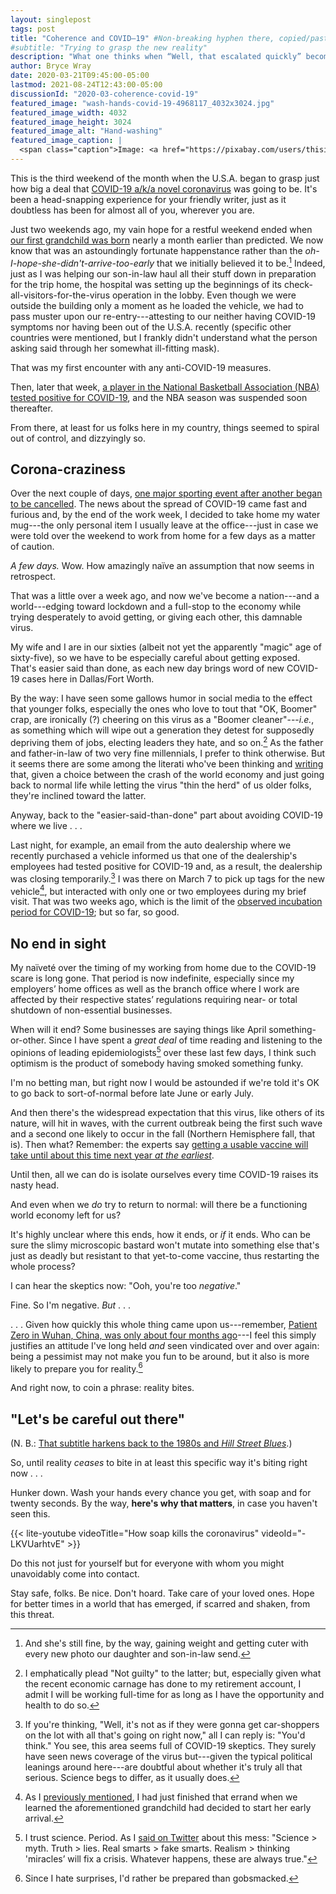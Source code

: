 ```yaml
---
layout: singlepost
tags: post
title: "Coherence and COVID–19" #Non-breaking hyphen there, copied/pasted from https://alignedonline.com/non%E2%80%91breaking-spaces/ since it can't be entered otherwise in text string
#subtitle: "Trying to grasp the new reality"
description: "What one thinks when “Well, that escalated quickly” becomes a gross understatement."
author: Bryce Wray
date: 2020-03-21T09:45:00-05:00
lastmod: 2021-08-24T12:43:00-05:00
discussionId: "2020-03-coherence-covid-19"
featured_image: "wash-hands-covid-19-4968117_4032x3024.jpg"
featured_image_width: 4032
featured_image_height: 3024
featured_image_alt: "Hand-washing"
featured_image_caption: |
  <span class="caption">Image: <a href="https://pixabay.com/users/thisispatrice-15738535/?utm_source=link-attribution&amp;utm_medium=referral&amp;utm_campaign=image&amp;utm_content=4968117">thisispatrice</a>; <a href="https://pixabay.com/?utm_source=link-attribution&amp;utm_medium=referral&amp;utm_campaign=image&amp;utm_content=4968117">Pixabay</a></span>
---
```


This is the third weekend of the month when the U.S.A. began to grasp just how big a deal that [COVID-19 a/k/a novel coronavirus](https://www.cdc.gov/coronavirus/2019-nCoV/index.html) was going to be. It's been a head-snapping experience for your friendly writer, just as it doubtless has been for almost all of you, wherever you are.

Just two weekends ago, my vain hope for a restful weekend ended when [our first grandchild was born](/posts/2020/03/welcome-sweet-little-early-bird/) nearly a month earlier than predicted. We now know that was an astoundingly fortunate happenstance rather than the *oh-I-hope-she-didn't-arrive-too-early* that we initially believed it to be.[^Cuter] Indeed, just as I was helping our son-in-law haul all their stuff down in preparation for the trip home, the hospital was setting up the beginnings of its check-all-visitors-for-the-virus operation in the lobby. Even though we were outside the building only a moment as he loaded the vehicle, we had to pass muster upon our re-entry---attesting to our neither having COVID-19 symptoms nor having been out of the U.S.A. recently (specific other countries were mentioned, but I frankly didn't understand what the person asking said through her somewhat ill-fitting mask).

[^Cuter]: And she's still fine, by the way, gaining weight and getting cuter with every new photo our daughter and son-in-law send.

That was my first encounter with any anti-COVID-19 measures.

Then, later that week, [a player in the National Basketball Association (NBA) tested positive for COVID-19](https://www.vox.com/recode/2020/3/11/21176029/nba-coronavirus-canceled-utah-jazz-espn-brian-windhorst-recode-media), and the NBA season was suspended soon thereafter.

From there, at least for us folks here in my country, things seemed to spiral out of control, and dizzyingly so.

## Corona-craziness

Over the next couple of days, [one major sporting event after another began to be cancelled](https://www.cnbc.com/2020/03/12/the-sports-world-grinds-to-a-halt-amid-the-coronavirus-outbreak.html). The news about the spread of COVID-19 came fast and furious and, by the end of the work week, I decided to take home my water mug---the only personal item I usually leave at the office---just in case we were told over the weekend to work from home for a few days as a matter of caution.

*A few days.* Wow. How amazingly naïve an assumption that now seems in retrospect.

That was a little over a week ago, and now we've become a nation---and a world---edging toward lockdown and a full-stop to the economy while trying desperately to avoid getting, or giving each other, this damnable virus.

My wife and I are in our sixties (albeit not yet the apparently "magic" age of sixty-five), so we have to be especially careful about getting exposed. That's easier said than done, as each new day brings word of new COVID-19 cases here in Dallas/Fort Worth.

By the way: I have seen some gallows humor in social media to the effect that younger folks, especially the ones who love to tout that "OK, Boomer" crap, are ironically (?) cheering on this virus as a "Boomer cleaner"---*i.e.*, as something which will wipe out a generation they detest for supposedly depriving them of jobs, electing leaders they hate, and so on.[^BoomerCleaner] As the father and father-in-law of two very fine millennials, I prefer to think otherwise. But it seems there are some among the literati who've been thinking and [writing](https://thefederalist.com/2020/03/19/will-the-costs-of-a-great-depression-outweigh-the-risks-of-coronavirus/) that, given a choice between the crash of the world economy and just going back to normal life while letting the virus "thin the herd" of us older folks, they're inclined toward the latter.

[^BoomerCleaner]: I emphatically plead "Not guilty" to the latter; but, especially given what the recent economic carnage has done to my retirement account, I admit I will be working full-time for as long as I have the opportunity and health to do so.

Anyway, back to the "easier-said-than-done" part about avoiding COVID-19 where we live&nbsp;.&nbsp;.&nbsp;.

Last night, for example, an email from the auto dealership where we recently purchased a vehicle informed us that one of the dealership's employees had tested positive for COVID-19 and, as a result, the dealership was closing temporarily.[^Dealership] I was there on March 7 to pick up tags for the new vehicle[^Kennedy], but interacted with only one or two employees during my brief visit. That was two weeks ago, which is the limit of the [observed incubation period for COVID-19](https://www.who.int/news-room/q-a-detail/q-a-coronaviruses); but so far, so good.

[^Dealership]: If you're thinking, "Well, it's not as if they were gonna get car-shoppers on the lot with all that's going on right now," all I can reply is: "You'd think." You see, this area seems full of COVID-19 skeptics. They surely have seen news coverage of the virus but---given the typical political leanings around here---are doubtful about whether it's truly all that serious. Science begs to differ, as it usually does.

[^Kennedy]: As I [previously mentioned](/posts/2020/03/welcome-sweet-little-early-bird/), I had just finished that errand when we learned the aforementioned grandchild had decided to start her early arrival.

## No end in sight

My naïveté over the timing of my working from home due to the COVID-19 scare is long gone. That period is now indefinite, especially since my employers’ home offices as well as the branch office where I work are affected by their respective states’ regulations requiring near- or total shutdown of non-essential businesses.

When will it end? Some businesses are saying things like April something-or-other. Since I have spent a *great deal* of time reading and listening to the opinions of leading epidemiologists[^ScienceRules] over these last few days, I think such optimism is the product of somebody having smoked something funky.

[^ScienceRules]: I trust science. Period. As I [said on Twitter](https://twitter.com/BryceWrayTX/status/1238448849838059520) about this mess: "Science > myth. Truth > lies. Real smarts > fake smarts. Realism > thinking 'miracles’ will fix a crisis. Whatever happens, these are always true."

I'm no betting man, but right now I would be astounded if we're told it's OK to go back to sort-of-normal before late June or early July.

And then there's the widespread expectation that this virus, like others of its nature, will hit in waves, with the current outbreak being the first such wave and a second one likely to occur in the fall (Northern Hemisphere fall, that is). Then what? Remember: the experts say [getting a usable vaccine will take until about this time next year *at the earliest*](https://www.newyorker.com/news/news-desk/how-long-will-it-take-to-develop-a-coronavirus-vaccine).

Until then, all we can do is isolate ourselves every time COVID-19 raises its nasty head.

And even when we *do* try to return to normal: will there be a functioning world economy left for us?

It's highly unclear where this ends, how it ends, or *if* it ends. Who can be sure the slimy microscopic bastard won't mutate into something else that's just as deadly but resistant to that yet-to-come vaccine, thus restarting the whole process?

I can hear the skeptics now: "Ooh, you're too *negative*."

Fine. So I'm negative. *But*&nbsp;.&nbsp;.&nbsp;.

.&nbsp;.&nbsp;. Given how quickly this whole thing came upon us---remember, [Patient Zero in Wuhan, China, was only about four months ago](https://www.businessinsider.com/coronavirus-patients-zero-contracted-case-november-2020-3)---I feel this simply justifies an attitude I've long held *and* seen vindicated over and over again: being a pessimist may not make you fun to be around, but it also is more likely to prepare you for reality.[^Surprises]

[^Surprises]: Since I hate surprises, I'd rather be prepared than gobsmacked.

And right now, to coin a phrase: reality bites.

## "Let's be careful out there"

(N. B.: [That subtitle harkens back to the 1980s and *Hill Street Blues*](https://www.shmoop.com/quotes/lets-be-careful-out-there.html).)

So, until reality *ceases* to bite in at least this specific way it's biting right now&nbsp;.&nbsp;.&nbsp;.

Hunker down. Wash your hands every chance you get, with soap and for twenty seconds. By the way, **here's why that matters**, in case you haven't seen this.

{{< lite-youtube videoTitle="How soap kills the coronavirus" videoId="-LKVUarhtvE" >}}

Do this not just for yourself but for everyone with whom you might unavoidably come into contact.

Stay safe, folks. Be nice. Don't hoard. Take care of your loved ones. Hope for better times in a world that has emerged, if scarred and shaken, from this threat.
